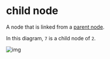 # child node

A node that is linked from a [parent node](./parent-node.md).

In this diagram, `7` is a child node of `2`.

![img](https://upload.wikimedia.org/wikipedia/commons/thumb/5/5f/Tree_%28computer_science%29.svg/1024px-Tree_%28computer_science%29.svg.png)